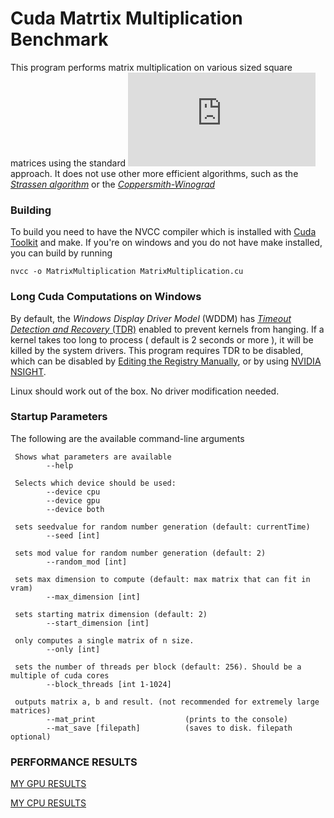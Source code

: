 # Cuda Matrtix Multiplication Benchmark

This program performs matrix multiplication on various sized square matrices using the standard ![enter image description here](https://latex.codecogs.com/gif.latex?O%28n%5E3%29) approach. It does not use other more efficient algorithms, such as the [*Strassen algorithm*](https://en.wikipedia.org/wiki/Strassen_algorithm) or the [*Coppersmith-Winograd*](https://en.wikipedia.org/wiki/Coppersmith%E2%80%93Winograd_algorithm)

### Building

To build you need to have the NVCC compiler which is installed with [Cuda Toolkit](https://developer.nvidia.com/cuda-downloads) and make. If you're on windows and you do not have make installed, you can build by running

`nvcc -o MatrixMultiplication MatrixMultiplication.cu`

### Long Cuda Computations on Windows

  

By default, the *Windows Display Driver Model* (WDDM) has [*Timeout Detection and Recovery* (TDR)](https://docs.microsoft.com/en-us/windows-hardware/drivers/display/tdr-registry-keys) enabled to prevent kernels from hanging. If a kernel takes too long to process ( default is 2 seconds or more ), it will be killed by the system drivers. This program requires TDR to be disabled, which can be disabled by [Editing the Registry Manually](https://docs.microsoft.com/en-us/windows-hardware/drivers/display/tdr-registry-keys), or by using [NVIDIA NSIGHT](https://docs.nvidia.com/gameworks/content/developertools/desktop/timeout_detection_recovery.htm).

Linux should work out of the box. No driver modification needed.

 ### Startup Parameters

The following are the available command-line arguments

```
 Shows what parameters are available
        --help

 Selects which device should be used:
        --device cpu
        --device gpu
        --device both

 sets seedvalue for random number generation (default: currentTime)
        --seed [int]

 sets mod value for random number generation (default: 2)
        --random_mod [int]

 sets max dimension to compute (default: max matrix that can fit in vram)
        --max_dimension [int]

 sets starting matrix dimension (default: 2)
        --start_dimension [int]

 only computes a single matrix of n size.
        --only [int]

 sets the number of threads per block (default: 256). Should be a multiple of cuda cores
        --block_threads [int 1-1024]

 outputs matrix a, b and result. (not recommended for extremely large matrices)
        --mat_print                    (prints to the console)
        --mat_save [filepath]          (saves to disk. filepath optional)
```

### PERFORMANCE RESULTS
[MY GPU RESULTS](GPU-RESULTS.md)

[MY CPU RESULTS](CPU-RESULTS.md)